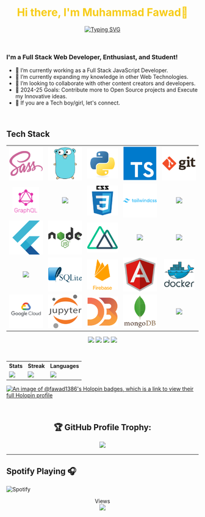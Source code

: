 <body>
<div align="center">
    <h1 style="color: #F7CC18FF;">Hi there, I'm Muhammad Fawad👋<a href="#"></a></h1>
  </div>
<p align="center">
  <a href="https://github.com/fawad1386"><img src="https://readme-typing-svg.herokuapp.com?font=sans-serif+fonts&weight=800&size=24&duration=2000&pause=1000&color=F7CC18&center=true&vCenter=true&width=435&lines=React+Developer;Full+Stack+JavaScript+Developer;Angular+Developer;HTML%20|%20CSS%20|%20Bootstrap|%20Javascript;MongoDb|%20ExpressJs|%20ReactJs|%20Nodejs;Always%20learning%20new%20Technology&center=true&width=500&height=50" alt="Typing SVG"></a>
  
</p>
<!-- <h1 align="center"> Connect with me: </h1>
 <p align="center">
  <a href="https://www.cloudskillsboost.google/public_profiles/e6e73b02-4663-4105-b49c-00184e168127"
  target="blank">
  <img style="text-align: center;" src="https://cdn.jsdelivr.net/npm/simple-icons@2.17.0/icons/qwiklabs.svg"
      alt="fawad1386" height="30" width="40" />
</a>

<a href="https://codepen.io/fawad1386" target="blank">
  <img style="text-align: center;" src="https://cdn.jsdelivr.net/npm/simple-icons@3.0.1/icons/codepen.svg"
      alt="fawad1386" height="30" width="40" />
</a>

<a href="https://leetcode.com/fawad1386/" target="blank">
  <img style="text-align: center;" src="https://cdn.jsdelivr.net/npm/simple-icons@2.17.0/icons/leetcode.svg"
      alt="fawad1386" height="30" width="40" />
</a>

<a href="https://dev.to/fawad1386" target="blank">
  <img style="text-align: center;" src="https://cdn.jsdelivr.net/npm/simple-icons@3.0.1/icons/dev-dot-to.svg"
      alt="fawad1386" height="30" width="40" />
</a>

<a href="https://twitter.com/fawad564" target="blank">
  <img style="text-align: center;" src="https://cdn.jsdelivr.net/npm/simple-icons@3.0.1/icons/twitter.svg"
      alt="fawad1386" height="30" width="40" />
</a>

<a href="[https://www.linkedin.com/in/muhammad-fawad-naeem/]" target="blank">
  <img style="text-align: center;" src="https://cdn.jsdelivr.net/npm/simple-icons@3.0.1/icons/linkedin.svg"
      alt="fawad1386" height="30" width="40" />
</a>

<a href="https://www.instagram.com/em_fawad_naeem/" target="blank">
  <img style="text-align: center;" src="https://cdn.jsdelivr.net/npm/simple-icons@3.0.1/icons/instagram.svg"
      alt="fawad1386" height="30" width="40" />
</a>
</p> -->
    <br>

### I'm a Full Stack Web Developer, Enthusiast, and Student!
- 🔭 I’m currently working as a Full Stack JavaScript Developer.
- 🌱 I’m currently expanding my knowledge in other Web Technologies.
- 👯 I’m looking to collaborate with other content creators and developers.
- 🥅 2024-25 Goals: Contribute more to Open Source projects and Execute my Innovative ideas.
- 💎 If you are a Tech boy/girl, let's connect.

 
<br>
    
<h2>Tech Stack</h2>

<table>
<tr>
<td align='center'>
<img src="https://github.com/devicons/devicon/blob/master/icons/sass/sass-original.svg" width="100">
</td>
<td align='center'>
<img src="https://github.com/devicons/devicon/blob/master/icons/go/go-original.svg" width="100">
</td>
<td align='center'>
<img src="https://github.com/devicons/devicon/blob/master/icons/python/python-original.svg"  width="100">
</td>
<td align='center'>
<img src="https://github.com/devicons/devicon/blob/master/icons/typescript/typescript-original.svg" width="100">
</td>
<td align='center'>
<img src="https://github.com/devicons/devicon/blob/master/icons/git/git-original-wordmark.svg" width="100">
</td>
</tr>
<tr>
<td align='center'>
<img src="https://github.com/devicons/devicon/blob/master/icons/graphql/graphql-plain-wordmark.svg" width="70">
</td>
<td align='center'>
<img src="https://upload.wikimedia.org/wikipedia/commons/thumb/3/38/HTML5_Badge.svg/600px-HTML5_Badge.svg.png" width="70">
</td>
<td align='center'>
<img src="https://raw.githubusercontent.com/devicons/devicon/0d6c64dbbf311879f7d563bfc3ccf559f9ed111c/icons/css3/css3-original-wordmark.svg" width="80">
</td>
<td align='center' width="200">
<img src="https://github.com/devicons/devicon/blob/master/icons/tailwindcss/tailwindcss-plain-wordmark.svg" width="170">
</td>
<td align='center' width="200">
<img src="https://github.com/abranhe/programming-languages-logos/blob/master/src/javascript/javascript.svg" width="90">
</td>
</tr>
<tr>
<td align='center' width="200">
<img src="https://github.com/devicons/devicon/blob/master/icons/flutter/flutter-original.svg">
</td>
<td align='center' width="200">
<img src="https://github.com/devicons/devicon/blob/master/icons/nodejs/nodejs-original-wordmark.svg">
</td>
<td align='center'>
<img src="https://github.com/devicons/devicon/blob/master/icons/nuxtjs/nuxtjs-original.svg">
</td>
<td align='center' width="200">
<img src="https://www.djangoproject.com/m/img/logos/django-logo-negative.png">
</td>
<td align='center' width="200">
<img src="https://www.vectorlogo.zone/logos/heroku/heroku-ar21.svg">
</td>
</tr>
<tr>	
<td align='center' width="200">
<img src="https://download.logo.wine/logo/MySQL/MySQL-Logo.wine.png">
</td>
<td align='center' width="200">
<img src="https://github.com/devicons/devicon/blob/master/icons/sqlite/sqlite-original-wordmark.svg" width="100">
</td>
<td align='center' width="200">
<img src="https://github.com/devicons/devicon/blob/master/icons/firebase/firebase-plain-wordmark.svg"  width="90">
</td>
<td align='center' width="200">
<img src="https://github.com/devicons/devicon/blob/master/icons/angularjs/angularjs-original.svg"  width="90">
</td>
<td align='center' width="200">
<img src="https://github.com/devicons/devicon/blob/master/icons/docker/docker-original-wordmark.svg" width="80">
</td>
</tr>
<tr>
<td align='center' width="200">
<img src="https://github.com/devicons/devicon/blob/master/icons/googlecloud/googlecloud-original-wordmark.svg" width="150">
</td>
<td align='center' width="200">
<img src="https://github.com/devicons/devicon/blob/master/icons/jupyter/jupyter-original-wordmark.svg" width="90">
</td>
<td align='center' width="200">
<img src="https://github.com/devicons/devicon/blob/master/icons/d3js/d3js-original.svg" width="90">
</td>
<td align='center' width="200">
<img src="https://github.com/devicons/devicon/blob/master/icons/mongodb/mongodb-original-wordmark.svg" width="90">
</td>
<td align='center'>
<img src="https://www.vectorlogo.zone/logos/reactjs/reactjs-ar21.svg">
</td>
</tr>
</table>
	  
<p align="center">
<a href="https://www.linkedin.com/in/muhammad-fawad-naeem/"><img src="https://img.shields.io/badge/-Muhammad%20Fawad-0077B5?style=flat&logo=Linkedin&logoColor=white"/></a>
<a href="mailto:mfawad@maservices-ltd.com"><img src="https://img.shields.io/badge/mfawad@maservicesltd.com-D14836?style=flat&logo=Gmail&logoColor=white"/></a>
<a href="https://www.instagram.com/em_fawad_naeem/"><img src="https://img.shields.io/badge/-@fawadnaeem-E4405F?style=flat&logo=Instagram&logoColor=white"/></a>
<a href="https://leetcode.com/fawad1386/"><img src="https://img.shields.io/badge/-/fawadnaeem-e8b519?style=flat&logo=leetcode&logoColor=black"/></a>
 </p>
    
<br>

<table>
  <tr>
    <th>Stats</th>
    <th>Streak</th>
    <th>Languages</th>
  </tr>
  <tr>
    <td><img src="https://github-profile-summary-cards.vercel.app/api/cards/stats?username=fawadMSA&theme=gruvbox"/></td>
    <td><a href="https://git.io/streak-stats"><img src="https://streak-stats.demolab.com/?user=fawadMSA&theme=gruvbox&hide_border=true&border_radius=32&date_format=j%20M%5B%20Y%5D&ring=888888"/></a></td>
    <td><img src="https://github-profile-summary-cards.vercel.app/api/cards/repos-per-language?username=fawadMSA&theme=gruvbox"/></td>
  </tr>
</table>
	


 [![An image of @fawad1386's Holopin badges, which is a link to view their full Holopin profile](https://holopin.me/fawad1386)](https://holopin.io/@fawad1386)

<br/>
<h2 align="center">🏆 GitHub Profile Trophy:</h2>
<p align="center">
<a href="https://github.com/fawadMSA">
  <img width=600 src="https://github-profile-trophy.vercel.app/?username=fawadMSA&theme=discord"/>
</a>
</p>
<hr>
<h2 align>Spotify Playing 🎧</h2>
    
![Spotify](https://novatorem.vercel.app/api/spotify)
    
<p align="center"> 
  Views<br>
  <img src="https://profile-counter.glitch.me/fawadMSA/count.svg" />
</p>
